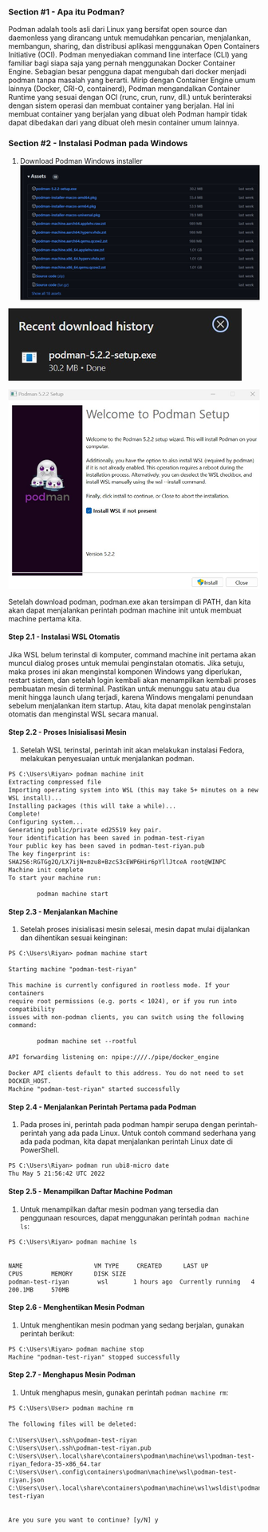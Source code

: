 ### Section #1 - Apa itu Podman?
Podman adalah tools asli dari Linux yang bersifat open source dan daemonless yang dirancang untuk memudahkan pencarian, menjalankan, membangun, sharing, dan distribusi aplikasi menggunakan Open Containers Initiative (OCI). Podman menyediakan command line interface (CLI) yang familiar bagi siapa saja yang pernah menggunakan Docker Container Engine. Sebagian besar pengguna dapat mengubah dari docker menjadi podman tanpa masalah yang berarti. Mirip dengan Container Engine umum lainnya (Docker, CRI-O, containerd), Podman mengandalkan Container Runtime yang sesuai dengan OCI (runc, crun, runv, dll.) untuk berinteraksi dengan sistem operasi dan membuat container yang berjalan. Hal ini membuat container yang berjalan yang dibuat oleh Podman hampir tidak dapat dibedakan dari yang dibuat oleh mesin container umum lainnya.

### Section #2 - Instalasi Podman pada Windows
1. Download Podman Windows installer
![01](img/img1.jpg)

![02](img/img2.jpg)

![03](img/img3.jpg)

Setelah download podman, podman.exe akan tersimpan di PATH, dan kita akan dapat menjalankan perintah podman machine init untuk membuat machine pertama kita.

#### Step 2.1 - Instalasi WSL Otomatis
Jika WSL belum terinstal di komputer, command machine init pertama akan muncul dialog proses untuk memulai penginstalan otomatis. Jika setuju, maka proses ini akan menginstal komponen Windows yang diperlukan, restart sistem, dan setelah login kembali akan menampilkan kembali proses pembuatan mesin di terminal. Pastikan untuk menunggu satu atau dua menit hingga launch ulang terjadi, karena Windows mengalami penundaan sebelum menjalankan item startup. Atau, kita dapat menolak penginstalan otomatis dan menginstal WSL secara manual.

#### Step 2.2 - Proses Inisialisasi Mesin
1. Setelah WSL terinstal, perintah init akan melakukan instalasi Fedora, melakukan penyesuaian untuk menjalankan podman.
```
PS C:\Users\Riyan> podman machine init
Extracting compressed file
Importing operating system into WSL (this may take 5+ minutes on a new WSL install)...
Installing packages (this will take a while)...
Complete!
Configuring system...
Generating public/private ed25519 key pair.
Your identification has been saved in podman-test-riyan
Your public key has been saved in podman-test-riyan.pub
The key fingerprint is:
SHA256:RGTGg2Q/LX7ijN+mzu8+BzcS3cEWP6Hir6pYllJtceA root@WINPC
Machine init complete
To start your machine run:

        podman machine start
```

#### Step 2.3 - Menjalankan Machine
1. Setelah proses inisialisasi mesin selesai, mesin dapat mulai dijalankan dan dihentikan sesuai keinginan:
```
PS C:\Users\Riyan> podman machine start

Starting machine "podman-test-riyan"

This machine is currently configured in rootless mode. If your containers
require root permissions (e.g. ports < 1024), or if you run into compatibility
issues with non-podman clients, you can switch using the following command:

        podman machine set --rootful

API forwarding listening on: npipe:////./pipe/docker_engine

Docker API clients default to this address. You do not need to set DOCKER_HOST.
Machine "podman-test-riyan" started successfully
```

#### Step 2.4 - Menjalankan Perintah Pertama pada Podman
1. Pada proses ini, perintah pada podman hampir serupa dengan perintah-perintah yang ada pada Linux. 
Untuk contoh command sederhana yang ada pada podman, kita dapat menjalankan perintah Linux date di PowerShell.
```
PS C:\Users\Riyan> podman run ubi8-micro date
Thu May 5 21:56:42 UTC 2022
```

#### Step 2.5 - Menampilkan Daftar Machine Podman
1. Untuk menampilkan daftar mesin podman yang tersedia dan penggunaan resources, dapat menggunakan perintah `podman machine ls`:
```
PS C:\Users\Riyan> podman machine ls


NAME                    VM TYPE     CREATED      LAST UP            CPUS        MEMORY      DISK SIZE
podman-test-riyan        wsl       1 hours ago  Currently running   4           200.1MB     570MB
```

#### Step 2.6 - Menghentikan Mesin Podman
1. Untuk menghentikan mesin podman yang sedang berjalan, gunakan perintah berikut:
```
PS C:\Users\Riyan> podman machine stop
Machine "podman-test-riyan" stopped successfully
```

#### Step 2.7 - Menghapus Mesin Podman
1. Untuk menghapus mesin, gunakan perintah `podman machine rm`: 
```
PS C:\Users\User> podman machine rm

The following files will be deleted:

C:\Users\User\.ssh\podman-test-riyan
C:\Users\User\.ssh\podman-test-riyan.pub
C:\Users\User\.local\share\containers\podman\machine\wsl\podman-test-riyan_fedora-35-x86_64.tar
C:\Users\User\.config\containers\podman\machine\wsl\podman-test-riyan.json
C:\Users\User\.local\share\containers\podman\machine\wsl\wsldist\podman-test-riyan


Are you sure you want to continue? [y/N] y
```
